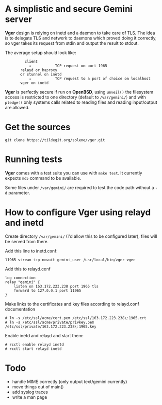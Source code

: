 # A simplistic and secure Gemini server

**Vger** design is relying on inetd and a daemon to take care of
TLS.  The idea is to delegate TLS and network to daemons which
proved doing it correctly, so vger takes its request from stdin and
output the result to stdout.

The average setup should look like:

```
         client
           ↓           TCP request on port 1965
       relayd or haproxy
       or stunnel on inetd
           ↓           TCP request to a port of choice on localhost
       vger on inetd
```

**Vger** is perfectly secure if run on **OpenBSD**, using `unveil()`
the filesystem access is restricted to one directory (default to
`/var/gemini/`) and with `pledge()` only systems calls related to
reading files and reading input/output are allowed.


# Get the sources

```
git clone https://tildegit.org/solene/vger.git
```

# Running tests

**Vger** comes with a test suite you can use with `make test`.
It currently expects `md5` command to be available.

Some files under `/var/gemini/` are required to test the code path
without a `-d` parameter.


# How to configure Vger using relayd and inetd

Create directory `/var/gemini/` (I'd allow this to be configured
later), files will be served from there.

Add this line to inetd.conf:

```
11965 stream tcp nowait gemini_user /usr/local/bin/vger vger
```

Add this to relayd.conf
```
log connection
relay "gemini" {
    listen on 163.172.223.238 port 1965 tls
    forward to 127.0.0.1 port 11965
}
```

Make links to the certificates and key files according to relayd.conf documentation
```
# ln -s /etc/ssl/acme/cert.pem /etc/ssl/163.172.223.238\:1965.crt
# ln -s /etc/ssl/acme/private/privkey.pem /etc/ssl/private/163.172.223.238\:1965.key
```

Enable inetd and relayd and start them:
```
# rcctl enable relayd inetd
# rcctl start relayd inetd
```

# Todo

- handle MIME correctly (only output text/gemini currently)
- move things out of main()
- add syslog traces
- write a man page
